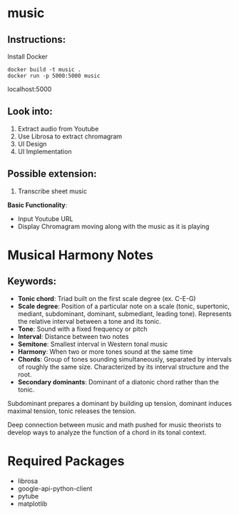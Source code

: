 # music

## Instructions:
Install Docker
```
docker build -t music .
docker run -p 5000:5000 music
```
localhost:5000

## Look into:
1. Extract audio from Youtube
1. Use Librosa to extract chromagram
1. UI Design
1. UI Implementation

## Possible extension:
1. Transcribe sheet music

**Basic Functionality**:
* Input Youtube URL
* Display Chromagram moving along with the music as it is playing

# Musical Harmony Notes
## Keywords:
* **Tonic chord**: Triad built on the first scale degree (ex. C-E-G)
* **Scale degree**: Position of a particular note on a scale (tonic, supertonic, mediant, subdominant, dominant, submediant, leading tone). Represents the relative interval between a tone and its tonic.
* **Tone**: Sound with a fixed frequency or pitch
* **Interval**: Distance between two notes
* **Semitone**: Smallest interval in Western tonal music
* **Harmony**: When two or more tones sound at the same time
* **Chords**: Group of tones sounding simultaneously, separated by intervals of roughly the same size. Characterized by its interval structure and the root.
* **Secondary dominants**: Dominant of a diatonic chord rather than the tonic.

Subdominant prepares a dominant by building up tension, dominant induces maximal tension, tonic releases the tension.

Deep connection between music and math pushed for music theorists to develop ways to analyze the function of a chord in its tonal context.

# Required Packages

* librosa
* google-api-python-client
* pytube
* matplotlib
